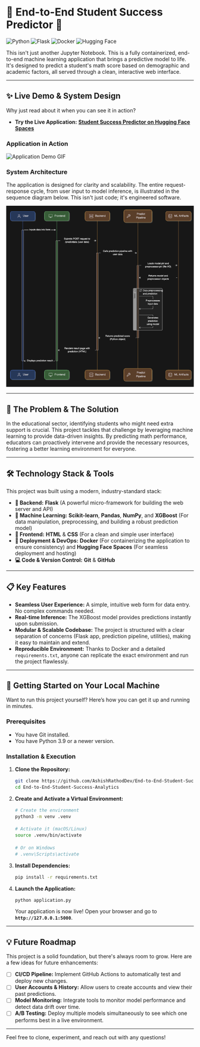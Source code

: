 # 🚀 End-to-End Student Success Predictor 🚀

![Python](https://img.shields.io/badge/Python-3.9%2B-3776AB?style=for-the-badge&logo=python)
![Flask](https://img.shields.io/badge/Flask-2.x-black?style=for-the-badge&logo=flask)
![Docker](https://img.shields.io/badge/Docker-2496ED?style=for-the-badge&logo=docker)
![Hugging Face](https://img.shields.io/badge/🤗%20Hugging%20Face-Spaces-yellow?style=for-the-badge)

This isn't just another Jupyter Notebook. This is a fully containerized, end-to-end machine learning application that brings a predictive model to life. It's designed to predict a student's math score based on demographic and academic factors, all served through a clean, interactive web interface.

---

## ✨ Live Demo & System Design

Why just read about it when you can see it in action?

*   **Try the Live Application:** [**Student Success Predictor on Hugging Face Spaces**](https://huggingface.co/spaces/rathodashish10/student-success-predictor)

### Application in Action
![Application Demo GIF](assets/app_demo.gif)

### System Architecture
The application is designed for clarity and scalability. The entire request-response cycle, from user input to model inference, is illustrated in the sequence diagram below. This isn't just code; it's engineered software.

![Architecture Sequence Diagram](assets/architecture.png)

---

## 🎯 The Problem & The Solution

In the educational sector, identifying students who might need extra support is crucial. This project tackles that challenge by leveraging machine learning to provide data-driven insights. By predicting math performance, educators can proactively intervene and provide the necessary resources, fostering a better learning environment for everyone.

---

## 🛠️ Technology Stack & Tools

This project was built using a modern, industry-standard stack:

*   **🐍 Backend:** **Flask** (A powerful micro-framework for building the web server and API)
*   **🤖 Machine Learning:** **Scikit-learn**, **Pandas**, **NumPy**, and **XGBoost** (For data manipulation, preprocessing, and building a robust prediction model)
*   **🎨 Frontend:** **HTML** & **CSS** (For a clean and simple user interface)
*   **🚀 Deployment & DevOps:** **Docker** (For containerizing the application to ensure consistency) and **Hugging Face Spaces** (For seamless deployment and hosting)
*   **💻 Code & Version Control:** **Git** & **GitHub**

---

## 📋 Key Features

*   **Seamless User Experience:** A simple, intuitive web form for data entry. No complex commands needed.
*   **Real-time Inference:** The XGBoost model provides predictions instantly upon submission.
*   **Modular & Scalable Codebase:** The project is structured with a clear separation of concerns (Flask app, prediction pipeline, utilities), making it easy to maintain and extend.
*   **Reproducible Environment:** Thanks to Docker and a detailed `requirements.txt`, anyone can replicate the exact environment and run the project flawlessly.

---

## 🏁 Getting Started on Your Local Machine

Want to run this project yourself? Here’s how you can get it up and running in minutes.

### Prerequisites
*   You have Git installed.
*   You have Python 3.9 or a newer version.

### Installation & Execution

1.  **Clone the Repository:**
    ```bash
    git clone https://github.com/AshishRathodDev/End-to-End-Student-Success-Analytics.git
    cd End-to-End-Student-Success-Analytics
    ```

2.  **Create and Activate a Virtual Environment:**
    ```bash
    # Create the environment
    python3 -m venv .venv

    # Activate it (macOS/Linux)
    source .venv/bin/activate
    
    # Or on Windows
    # .venv\Scripts\activate
    ```

3.  **Install Dependencies:**
    ```bash
    pip install -r requirements.txt
    ```

4.  **Launch the Application:**
    ```bash
    python application.py
    ```
    Your application is now live! Open your browser and go to **`http://127.0.0.1:5000`**.

---

## 💡 Future Roadmap

This project is a solid foundation, but there's always room to grow. Here are a few ideas for future enhancements:

*   [ ] **CI/CD Pipeline:** Implement GitHub Actions to automatically test and deploy new changes.
*   [ ] **User Accounts & History:** Allow users to create accounts and view their past predictions.
*   [ ] **Model Monitoring:** Integrate tools to monitor model performance and detect data drift over time.
*   [ ] **A/B Testing:** Deploy multiple models simultaneously to see which one performs best in a live environment.

---
Feel free to clone, experiment, and reach out with any questions!